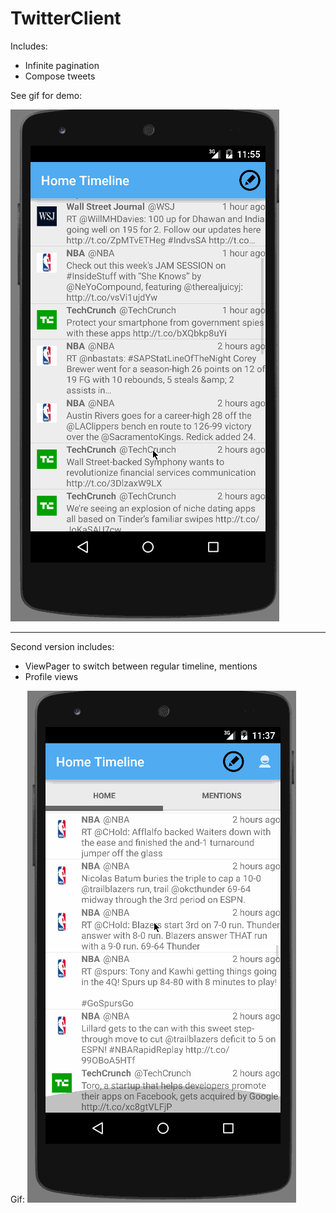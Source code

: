 # TwitterClient

Includes:
* Infinite pagination
* Compose tweets

See gif for demo:

![alt tag](https://github.com/eyecx/TwitterClient/blob/master/p3.gif)

--------------------------------------------------------------------

Second version includes:
* ViewPager to switch between regular timeline, mentions
* Profile views

Gif:
![alt tag](https://github.com/eyecx/TwitterClient/blob/master/p4.gif)
